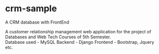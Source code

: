 # crm-sample
A CRM database with FrontEnd  

A customer relationship management web application for the project of Databases and Web Tech Courses of 5th Semester.  
Database used - MySQL
Backend - Django
Frontend - Bootstrap, Jquery etc.
